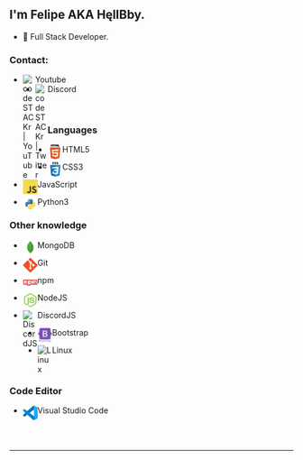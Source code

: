 ## I'm Felipe AKA HęllBby.

- 🌱 Full Stack Developer.

### Contact:

- Youtube [<img align="left" alt="codeSTACKr | YouTube" width="22px" src="https://cdn.jsdelivr.net/npm/simple-icons@v3/icons/youtube.svg" />][youtube]
- Discord [<img align="left" alt="codeSTACKr | Twitter" width="22px" src="https://cdn.jsdelivr.net/npm/simple-icons@v3/icons/discord.svg" />][discord]

<br />

### Languages

- HTML5 <img align="left" alt="HTML5" width="26px" src="https://raw.githubusercontent.com/github/explore/78df643247d429f6cc873026c0622819ad797942/topics/html/html.png" />

- CSS3 <img align="left" alt="CSS3" width="26px" src="https://raw.githubusercontent.com/github/explore/78df643247d429f6cc873026c0622819ad797942/topics/css/css.png" />

- JavaScript <img align="left" alt="JavaScript" width="26px" src="https://raw.githubusercontent.com/github/explore/78df643247d429f6cc873026c0622819ad797942/topics/javascript/javascript.png" />

- Python3 <img align="left" alt="Python" width="26px" src="https://raw.githubusercontent.com/github/explore/78df643247d429f6cc873026c0622819ad797942/topics/python/python.png" />

### Other knowledge

- MongoDB <img align="left" alt="MongoDB" width="26px" src="https://raw.githubusercontent.com/devicons/devicon/master/icons/mongodb/mongodb-original.svg" />

- Git <img align="left" alt="git" width="26px" src="https://raw.githubusercontent.com/devicons/devicon/master/icons/git/git-original.svg" />

- npm <img align="left" alt="npm" width="26px" src="https://raw.githubusercontent.com/devicons/devicon/master/icons/npm/npm-original-wordmark.svg" />

- NodeJS <img align="left" alt="NodeJS" width="26px" src="https://raw.githubusercontent.com/devicons/devicon/master/icons/nodejs/nodejs-original.svg" />

- DiscordJS <img align="left" alt="DiscordJS" width="26px" src="https://jasonhaxstuff.gallerycdn.vsassets.io/extensions/jasonhaxstuff/discord-js-tools/0.0.3/1530824658924/Microsoft.VisualStudio.Services.Icons.Default" />

- Bootstrap <img align="left" alt="Bootstrap" width="26px" src="https://raw.githubusercontent.com/devicons/devicon/master/icons/bootstrap/bootstrap-plain-wordmark.svg" />

- Linux <img align="left" alt="Linux" width="26px" src="http://assets.stickpng.com/images/58480e82cef1014c0b5e4927.png" />

<br />

### Code Editor

- Visual Studio Code <img align="left" alt="Visual Studio Code" width="26px" src="https://raw.githubusercontent.com/github/explore/80688e429a7d4ef2fca1e82350fe8e3517d3494d/topics/visual-studio-code/visual-studio-code.png" />

<br />
<br />

---

[discord]: https://discord.gg/demonicsquad
[youtube]: https://www.youtube.com/channel/UC9gUUcO0pGUTCnZrieBfqaw
